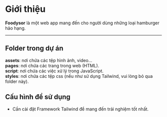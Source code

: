 # Giới thiệu

**Foodysor** là một web app mang đến cho người dùng những loại hamburger hảo hạng.

***

## Folder trong dự án

**assets**: nơi chứa các tệp hình ảnh, video...\
**pages**: nơi chứa các trang trong web (HTML).\
**script**: nơi chứa các việc xử lý trong JavaScript.\
**styles**: nơi chứa các tệp css (nếu như sử dụng Tailwind, vui lòng bỏ qua folder này).

## Cấu hình để sử dụng 
- Cần cài đặt Framework Tailwind để mang đến trải nghiệm tốt nhất.
